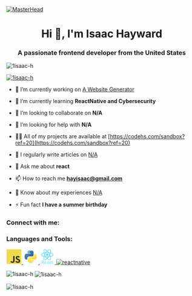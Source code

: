 [![MasterHead](https://i.pinimg.com/originals/21/5c/7f/215c7fdca6033092baa04b35c17466bd.gif)](https://rishavchanda.io)
<h1 align="center">Hi 👋, I'm Isaac Hayward</h1>
<h3 align="center">A passionate frontend developer from the United States</h3>

<p align="left"> <img src="https://komarev.com/ghpvc/?username=1isaac-h&label=Profile%20views&color=28fbaa&style=flat" alt="1isaac-h" /> </p>

<p align="left"> <a href="https://github.com/ryo-ma/github-profile-trophy"><img src="https://github-profile-trophy.vercel.app/?username=1isaac-h" alt="1isaac-h" /></a> </p>

- 🔭 I’m currently working on [A Website Generator](https://codehs.com/student/2601573/section/322125/assignment/31310009/)

- 🌱 I’m currently learning **ReactNative and Cybersecurity**

- 👯 I’m looking to collaborate on **N/A**

- 🤝 I’m looking for help with **N/A**

- 👨‍💻 All of my projects are available at [https://codehs.com/sandbox?ref=20](https://codehs.com/sandbox?ref=20)

- 📝 I regularly write articles on [N/A](N/A)

- 💬 Ask me about **react**

- 📫 How to reach me **hayisaac@gmail.com**

- 📄 Know about my experiences [N/A](N/A)

- ⚡ Fun fact **I have a summer birthday**

<h3 align="left">Connect with me:</h3>
<p align="left">
</p>

<h3 align="left">Languages and Tools:</h3>
<p align="left"> <a href="https://developer.mozilla.org/en-US/docs/Web/JavaScript" target="_blank" rel="noreferrer"> <img src="https://raw.githubusercontent.com/devicons/devicon/master/icons/javascript/javascript-original.svg" alt="javascript" width="40" height="40"/> </a> <a href="https://www.python.org" target="_blank" rel="noreferrer"> <img src="https://raw.githubusercontent.com/devicons/devicon/master/icons/python/python-original.svg" alt="python" width="40" height="40"/> </a> <a href="https://reactjs.org/" target="_blank" rel="noreferrer"> <img src="https://raw.githubusercontent.com/devicons/devicon/master/icons/react/react-original-wordmark.svg" alt="react" width="40" height="40"/> </a> <a href="https://reactnative.dev/" target="_blank" rel="noreferrer"> <img src="https://reactnative.dev/img/header_logo.svg" alt="reactnative" width="40" height="40"/> </a> </p>

<p><img align="left" src="https://github-readme-stats.vercel.app/api/top-langs?username=1isaac-h&show_icons=true&locale=en&layout=compact" alt="1isaac-h" /></p>

<p>&nbsp;<img align="center" src="https://github-readme-stats.vercel.app/api?username=1isaac-h&show_icons=true&locale=en" alt="1isaac-h" /></p>

<p><img align="center" src="https://github-readme-streak-stats.herokuapp.com/?user=1isaac-h&" alt="1isaac-h" /></p>
